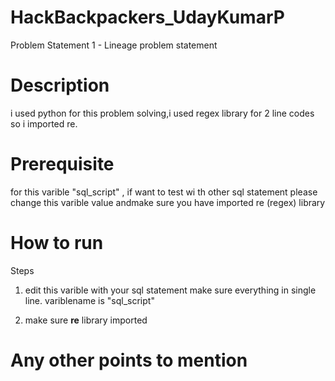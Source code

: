 # HackBackpackers_UdayKumarP
Problem Statement 1 - Lineage problem statement

# Description
i used python for this problem solving,i used regex library for 2 line codes so i imported re.

# Prerequisite
 for  this varible "sql_script" , if want to test wi th other  sql statement please change this varible value andmake sure you have imported re (regex) library

 

# How to run

<Write steps to run your solution>

Steps

1. edit this varible with your sql statement make sure everything in single line. variblename  is "sql_script"

2. make sure **re** library imported
 

# Any other points to mention

<Any other points if you want to mention>
 
 
  
  
